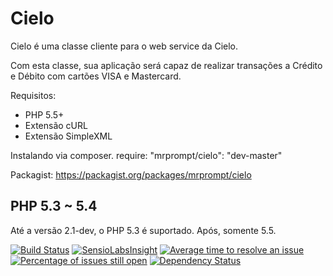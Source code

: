Cielo
=====

Cielo é uma classe cliente para o web service da Cielo.

Com esta classe, sua aplicação será capaz de realizar transações
a Crédito e Débito com cartões VISA e Mastercard.

Requisitos: 
* PHP 5.5+
* Extensão cURL
* Extensão SimpleXML

Instalando via composer.
    require: "mrprompt/cielo": "dev-master"  

Packagist:
	https://packagist.org/packages/mrprompt/cielo
	
## PHP 5.3 ~ 5.4
Até a versão 2.1-dev, o PHP 5.3 é suportado. Após, somente 5.5.
	

[![Build Status](https://travis-ci.org/mrprompt/Cielo.png)](https://travis-ci.org/mrprompt/Cielo)
[![SensioLabsInsight](https://insight.sensiolabs.com/projects/78105a12-81f1-4421-bee8-0f0d73a6b828/mini.png)](https://insight.sensiolabs.com/projects/78105a12-81f1-4421-bee8-0f0d73a6b828)
[![Average time to resolve an issue](http://isitmaintained.com/badge/resolution/mrprompt/cielo.svg)](http://isitmaintained.com/project/mrprompt/cielo "Average time to resolve an issue")
[![Percentage of issues still open](http://isitmaintained.com/badge/open/mrprompt/cielo.svg)](http://isitmaintained.com/project/mrprompt/cielo "Percentage of issues still open")
[![Dependency Status](https://www.versioneye.com/user/projects/551a384e3661f134fe00002d/badge.svg?style=flat)](https://www.versioneye.com/user/projects/551a384e3661f134fe00002d)
